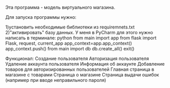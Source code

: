 Эта программа - модель виртуального магазина.

Для запуска программы нужно:

1)установить необходимые библиотеки из requiremnets.txt
2)"активировать" базу данных. У меня в PyCharm для этого нужно написать в терминале: 
python
from main import app
from flask import Flask, request, current_app
app_context=app.app_context()
app_context.push()
from main import db
db.create_all()
exit()

Функционал:
Создание пользователя 
Авторизация пользователя 
Удаление аккаунта пользователя 
Информация об аккаунте 
Добавление товаров для авторизированных пользователей 
Главная страница в магазине с товарами 
Страница о магазине 
Страница выдачи ошибок (например при вводе неправильного пароля)

